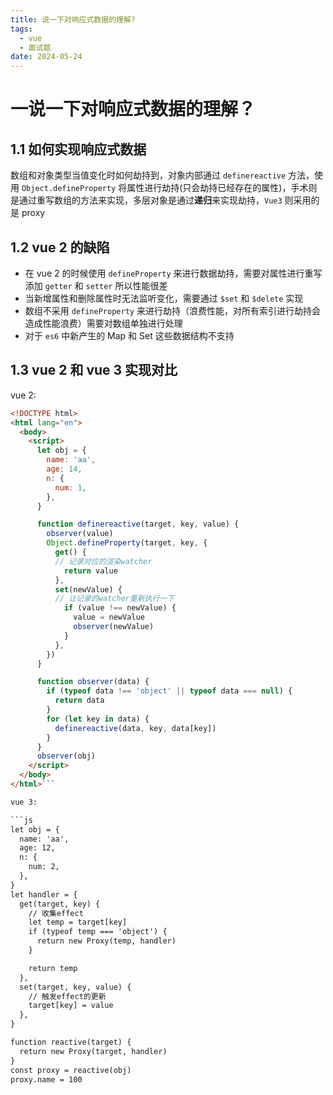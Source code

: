 ```yaml
---
title: 说一下对响应式数据的理解?
tags:
  - vue
  - 面试题
date: 2024-05-24
---
```

# 一说一下对响应式数据的理解？

## 1.1 如何实现响应式数据

数组和对象类型当值变化时如何劫持到，对象内部通过 `definereactive` 方法，使用 `Object.defineProperty` 将属性进行劫持(只会劫持已经存在的属性)，手术则是通过重写数组的方法来实现，多层对象是通过**递归**来实现劫持，`Vue3` 则采用的是 proxy

## 1.2 vue 2 的缺陷

- 在 vue 2 的时候使用 `defineProperty` 来进行数据劫持，需要对属性进行重写添加 `getter` 和 `setter` 所以性能很差
- 当新增属性和删除属性时无法监听变化，需要通过 `$set` 和 `$delete` 实现
- 数组不采用 `defineProperty` 来进行劫持（浪费性能，对所有索引进行劫持会造成性能浪费）需要对数组单独进行处理
- 对于 `es6` 中新产生的 Map 和 Set 这些数据结构不支持

## 1.3 vue 2 和 vue 3 实现对比

vue 2:

```html
<!DOCTYPE html>
<html lang="en">
  <body>
    <script>
      let obj = {
        name: 'aa',
        age: 14,
        n: {
          num: 1,
        },
      }

      function definereactive(target, key, value) {
        observer(value)
        Object.defineProperty(target, key, {
          get() {
          // 记录对应的渲染watcher
            return value
          },
          set(newValue) {
          // 让记录的watcher重新执行一下
            if (value !== newValue) {
              value = newValue
              observer(newValue)
            }
          },
        })
      }

      function observer(data) {
        if (typeof data !== 'object' || typeof data === null) {
          return data
        }
        for (let key in data) {
          definereactive(data, key, data[key])
        }
      }
      observer(obj)
    </script>
  </body>
</html>```

vue 3:

```js
let obj = {
  name: 'aa',
  age: 12,
  n: {
    num: 2,
  },
}
let handler = {
  get(target, key) {
    // 收集effect
    let temp = target[key]
    if (typeof temp === 'object') {
      return new Proxy(temp, handler)
    }

    return temp
  },
  set(target, key, value) {
    // 触发effect的更新
    target[key] = value
  },
}

function reactive(target) {
  return new Proxy(target, handler)
}
const proxy = reactive(obj)
proxy.name = 100
```

